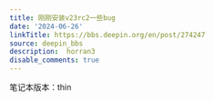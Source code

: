 ```yaml
---
title: 刚刚安装v23rc2一些bug
date: '2024-06-26'
linkTitle: https://bbs.deepin.org/en/post/274247
source: deepin_bbs
description:  horran3 
disable_comments: true
---
```

笔记本版本：thin
